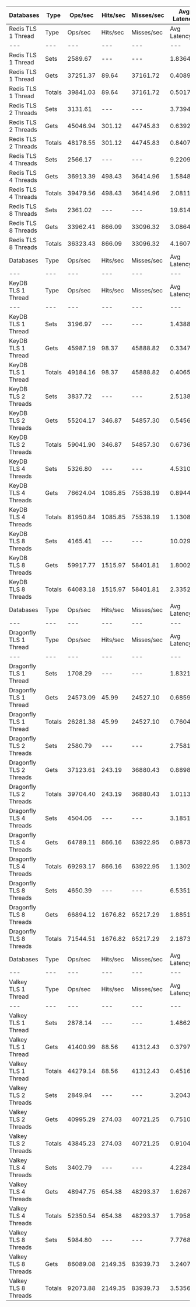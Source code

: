 | Databases | Type | Ops/sec | Hits/sec | Misses/sec | Avg Latency | p50 Latency | p99 Latency | p99.9 Latency | KB/sec |
| --- | --- | --- | --- | --- | --- | --- | --- | --- | --- |
| Redis TLS 1 Thread | Type | Ops/sec | Hits/sec | Misses/sec | Avg Latency | p50 Latency | p99 Latency | p99.9 Latency | KB/sec |
| --- | --- | --- | --- | --- | --- | --- | --- | --- | --- |
Redis TLS 1 Thread | Sets | 2589.67 | --- | --- | 1.83640 | 0.40700 | 25.85500 | 28.41500 | 121.36 |
Redis TLS 1 Thread | Gets | 37251.37 | 89.64 | 37161.72 | 0.40897 | 0.39100 | 0.66300 | 4.15900 | 1382.59 |
Redis TLS 1 Thread | Totals | 39841.03 | 89.64 | 37161.72 | 0.50175 | 0.39100 | 0.68700 | 24.83100 | 1503.95 |
Redis TLS 2 Threads | Sets | 3131.61 | --- | --- | 3.73949 | 0.62300 | 61.18300 | 64.76700 | 146.76 |
Redis TLS 2 Threads | Gets | 45046.94 | 301.12 | 44745.83 | 0.63924 | 0.61500 | 1.35100 | 3.05500 | 1672.79 |
Redis TLS 2 Threads | Totals | 48178.55 | 301.12 | 44745.83 | 0.84075 | 0.61500 | 1.67100 | 58.11100 | 1819.55 |
Redis TLS 4 Threads | Sets | 2566.17 | --- | --- | 9.22093 | 1.57500 | 149.50300 | 158.71900 | 120.27 |
Redis TLS 4 Threads | Gets | 36913.39 | 498.43 | 36414.96 | 1.58484 | 1.58300 | 2.62300 | 3.07100 | 1372.02 |
Redis TLS 4 Threads | Totals | 39479.56 | 498.43 | 36414.96 | 2.08118 | 1.58300 | 2.70300 | 142.33500 | 1492.29 |
Redis TLS 8 Threads | Sets | 2361.02 | --- | --- | 19.61404 | 3.11900 | 292.86300 | 327.67900 | 110.65 |
Redis TLS 8 Threads | Gets | 33962.41 | 866.09 | 33096.32 | 3.08642 | 3.07100 | 5.15100 | 7.13500 | 1264.32 |
Redis TLS 8 Threads | Totals | 36323.43 | 866.09 | 33096.32 | 4.16072 | 3.07100 | 5.34300 | 278.52700 | 1374.97 |
| Databases | Type | Ops/sec | Hits/sec | Misses/sec | Avg Latency | p50 Latency | p99 Latency | p99.9 Latency | KB/sec |
| --- | --- | --- | --- | --- | --- | --- | --- | --- | --- |
| KeyDB TLS 1 Thread | Type | Ops/sec | Hits/sec | Misses/sec | Avg Latency | p50 Latency | p99 Latency | p99.9 Latency | KB/sec |
| --- | --- | --- | --- | --- | --- | --- | --- | --- | --- |
KeyDB TLS 1 Thread | Sets | 3196.97 | --- | --- | 1.43882 | 0.37500 | 24.19100 | 28.15900 | 149.82 |
KeyDB TLS 1 Thread | Gets | 45987.19 | 98.37 | 45888.82 | 0.33478 | 0.36700 | 0.61500 | 1.04700 | 1706.76 |
KeyDB TLS 1 Thread | Totals | 49184.16 | 98.37 | 45888.82 | 0.40654 | 0.36700 | 0.65500 | 22.39900 | 1856.58 |
KeyDB TLS 2 Threads | Sets | 3837.72 | --- | --- | 2.51385 | 0.47900 | 41.98300 | 46.84700 | 179.85 |
KeyDB TLS 2 Threads | Gets | 55204.17 | 346.87 | 54857.30 | 0.54568 | 0.46300 | 0.99900 | 2.86300 | 2049.86 |
KeyDB TLS 2 Threads | Totals | 59041.90 | 346.87 | 54857.30 | 0.67361 | 0.46300 | 1.04700 | 37.37500 | 2229.71 |
KeyDB TLS 4 Threads | Sets | 5326.80 | --- | --- | 4.53106 | 0.85500 | 94.20700 | 109.56700 | 249.66 |
KeyDB TLS 4 Threads | Gets | 76624.04 | 1085.85 | 75538.19 | 0.89445 | 0.82300 | 2.83100 | 3.67900 | 2848.26 |
KeyDB TLS 4 Threads | Totals | 81950.84 | 1085.85 | 75538.19 | 1.13083 | 0.82300 | 3.11900 | 83.45500 | 3097.92 |
KeyDB TLS 8 Threads | Sets | 4165.41 | --- | --- | 10.02985 | 1.75900 | 178.17500 | 195.58300 | 195.22 |
KeyDB TLS 8 Threads | Gets | 59917.77 | 1515.97 | 58401.81 | 1.80029 | 1.74300 | 4.04700 | 4.89500 | 2230.50 |
KeyDB TLS 8 Threads | Totals | 64083.18 | 1515.97 | 58401.81 | 2.33521 | 1.75100 | 4.51100 | 165.88700 | 2425.72 |
| Databases | Type | Ops/sec | Hits/sec | Misses/sec | Avg Latency | p50 Latency | p99 Latency | p99.9 Latency | KB/sec |
| --- | --- | --- | --- | --- | --- | --- | --- | --- | --- |
| Dragonfly TLS 1 Thread | Type | Ops/sec | Hits/sec | Misses/sec | Avg Latency | p50 Latency | p99 Latency | p99.9 Latency | KB/sec |
| --- | --- | --- | --- | --- | --- | --- | --- | --- | --- |
Dragonfly TLS 1 Thread | Sets | 1708.29 | --- | --- | 1.83218 | 0.73500 | 24.44700 | 28.54300 | 80.06 |
Dragonfly TLS 1 Thread | Gets | 24573.09 | 45.99 | 24527.10 | 0.68595 | 0.72700 | 1.81500 | 2.07900 | 911.97 |
Dragonfly TLS 1 Thread | Totals | 26281.38 | 45.99 | 24527.10 | 0.76046 | 0.72700 | 1.87100 | 22.01500 | 992.03 |
Dragonfly TLS 2 Threads | Sets | 2580.79 | --- | --- | 2.75815 | 0.83100 | 39.42300 | 51.96700 | 120.95 |
Dragonfly TLS 2 Threads | Gets | 37123.61 | 243.19 | 36880.43 | 0.88987 | 0.81500 | 2.84700 | 3.91900 | 1378.54 |
Dragonfly TLS 2 Threads | Totals | 39704.40 | 243.19 | 36880.43 | 1.01131 | 0.81500 | 3.11900 | 37.88700 | 1499.48 |
Dragonfly TLS 4 Threads | Sets | 4504.06 | --- | --- | 3.18516 | 1.07100 | 52.73500 | 63.74300 | 211.10 |
Dragonfly TLS 4 Threads | Gets | 64789.11 | 866.16 | 63922.95 | 0.98739 | 1.02300 | 2.36700 | 4.31900 | 2408.08 |
Dragonfly TLS 4 Threads | Totals | 69293.17 | 866.16 | 63922.95 | 1.13024 | 1.02300 | 2.63900 | 42.75100 | 2619.18 |
Dragonfly TLS 8 Threads | Sets | 4650.39 | --- | --- | 6.53512 | 1.85500 | 114.17500 | 147.45500 | 217.95 |
Dragonfly TLS 8 Threads | Gets | 66894.12 | 1676.82 | 65217.29 | 1.88513 | 1.78300 | 5.43900 | 7.35900 | 2490.13 |
Dragonfly TLS 8 Threads | Totals | 71544.51 | 1676.82 | 65217.29 | 2.18738 | 1.79100 | 6.01500 | 102.39900 | 2708.07 |
| Databases | Type | Ops/sec | Hits/sec | Misses/sec | Avg Latency | p50 Latency | p99 Latency | p99.9 Latency | KB/sec |
| --- | --- | --- | --- | --- | --- | --- | --- | --- | --- |
| Valkey TLS 1 Thread | Type | Ops/sec | Hits/sec | Misses/sec | Avg Latency | p50 Latency | p99 Latency | p99.9 Latency | KB/sec |
| --- | --- | --- | --- | --- | --- | --- | --- | --- | --- |
Valkey TLS 1 Thread | Sets | 2878.14 | --- | --- | 1.48629 | 0.37500 | 24.70300 | 28.41500 | 134.88 |
Valkey TLS 1 Thread | Gets | 41400.99 | 88.56 | 41312.43 | 0.37971 | 0.37500 | 0.51900 | 1.11900 | 1536.55 |
Valkey TLS 1 Thread | Totals | 44279.14 | 88.56 | 41312.43 | 0.45164 | 0.37500 | 0.57500 | 23.29500 | 1671.43 |
Valkey TLS 2 Threads | Sets | 2849.94 | --- | --- | 3.20432 | 0.75100 | 55.03900 | 58.62300 | 133.56 |
Valkey TLS 2 Threads | Gets | 40995.29 | 274.03 | 40721.25 | 0.75102 | 0.74300 | 0.98300 | 2.39900 | 1522.33 |
Valkey TLS 2 Threads | Totals | 43845.23 | 274.03 | 40721.25 | 0.91049 | 0.74300 | 1.10300 | 50.68700 | 1655.89 |
Valkey TLS 4 Threads | Sets | 3402.79 | --- | --- | 4.22841 | 1.47900 | 76.28700 | 89.59900 | 159.48 |
Valkey TLS 4 Threads | Gets | 48947.75 | 654.38 | 48293.37 | 1.62676 | 1.47100 | 4.70300 | 5.34300 | 1819.29 |
Valkey TLS 4 Threads | Totals | 52350.54 | 654.38 | 48293.37 | 1.79587 | 1.47100 | 4.83100 | 68.09500 | 1978.77 |
Valkey TLS 8 Threads | Sets | 5984.80 | --- | --- | 7.77687 | 3.11900 | 127.48700 | 151.55100 | 280.49 |
Valkey TLS 8 Threads | Gets | 86089.08 | 2149.35 | 83939.73 | 3.24075 | 3.10300 | 5.47100 | 7.87100 | 3204.61 |
Valkey TLS 8 Threads | Totals | 92073.88 | 2149.35 | 83939.73 | 3.53560 | 3.10300 | 5.63100 | 111.61500 | 3485.10 |
